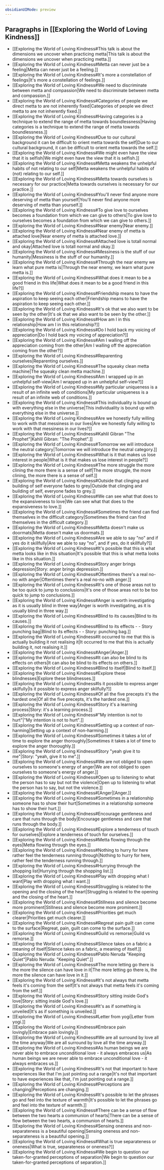 ```yaml
---
obsidianUIMode: preview
---
```

## Paragraphs in [[Exploring the World of Loving Kindness]]
- [[Exploring the World of Loving Kindness#This talk is about the dimensions we uncover when practicing metta|This talk is about the dimensions we uncover when practicing metta.]]
- [[Exploring the World of Loving Kindness#Metta can never just be a feeling|Metta can never just be a feeling.]]
- [[Exploring the World of Loving Kindness#It's more a constellation of feelings|It's more a constellation of feelings.]]
- [[Exploring the World of Loving Kindness#We need to discriminate between metta and compassion|We need to discriminate between metta and compassion.]]
- [[Exploring the World of Loving Kindness#Categories of people we direct metta to are not inherently fixed|Categories of people we direct metta to are not inherently fixed.]]
- [[Exploring the World of Loving Kindness#Having categories is a technique to extend the range of metta towards boundlessness|Having categories is a technique to extend the range of metta towards boundlessness.]]
- [[Exploring the World of Loving Kindness#Due to our cultural background it can be difficult to orient metta towards the self|Due to our cultural background, it can be difficult to orient metta towards the self.]]
- [[Exploring the World of Loving Kindness#We might even have the view that it is selfish|We might even have the view that it is selfish.]]
- [[Exploring the World of Loving Kindness#Metta weakens the unhelpful habits of not relating to our self|Metta weakens the unhelpful habits of (not) relating to our self.]]
- [[Exploring the World of Loving Kindness#Metta towards ourselves is necessary for our practice|Metta towards ourselves is necessary for our practice.]]
- [[Exploring the World of Loving Kindness#You'll never find anyone more deserving of metta than yourself|You'll never find anyone more deserving of metta than yourself.]]
- [[Exploring the World of Loving Kindness#To give love to ourselves becomes a foundation from which we can give to others|To give love to ourselves becomes a foundation from which we can give to others.]]
- [[Exploring the World of Loving Kindness#Near enemy|Near enemy.]]
- [[Exploring the World of Loving Kindness#Near enemy of metta is attached love|Near enemy of metta is attached love.]]
- [[Exploring the World of Loving Kindness#Attached love is totall normal and okay|Attached love is totall normal and okay.]]
- [[Exploring the World of Loving Kindness#Messiness is the stuff of our humanity|Messiness is the stuff of our humanity.]]
- [[Exploring the World of Loving Kindness#Through the near enemy we learn what pure metta is|Through the near enemy, we learn what pure metta is.]]
- [[Exploring the World of Loving Kindness#What does it mean to be a good friend in this life|What does it mean to be a good friend in this life?]]
- [[Exploring the World of Loving Kindness#Friendship means to have the aspiration to keep seeing each other|Friendship means to have the aspiration to keep seeing each other.]]
- [[Exploring the World of Loving Kindness#It's ok that we also want to be seen by the other|It's ok that we also want to be seen by the other.]]
- [[Exploring the World of Loving Kindness#How am I in this relationship|How am I in this relationship?]]
- [[Exploring the World of Loving Kindness#Do I hold back my voicing of appreciation|Do I hold back my voicing of appreciation?]]
- [[Exploring the World of Loving Kindness#Am I walling off the appreciation coming from the other|Am I walling off the appreciation coming from the other?]]
- [[Exploring the World of Loving Kindness#Reparenting ourselves|Reparenting ourselves.]]
- [[Exploring the World of Loving Kindness#The squeaky clean metta machine|The squeaky clean metta machine.]]
- [[Exploring the World of Loving Kindness#Am I wrapped up in an unhelpful self-view|Am I wrapped up in an unhelpful self-view?]]
- [[Exploring the World of Loving Kindness#My particular uniqueness is a result of an infinite web of conditions|My particular uniqueness is a result of an infinite web of conditions.]]
- [[Exploring the World of Loving Kindness#This individuality is bound up with everything else in the universe|This individuality is bound up with everything else in the universe.]]
- [[Exploring the World of Loving Kindness#Are we honestly fully willing to work with that messiness in our lives|Are we honestly fully willing to work with that messiness in our lives?]]
- [[Exploring the World of Loving Kindness#Kahlil Gibran "The Prophet"|Kahlil Gibran: "The Prophet".]]
- [[Exploring the World of Loving Kindness#Tomorrow we will introduce the neutral category|Tomorrow we will introduce the neutral category.]]
- [[Exploring the World of Loving Kindness#What is it that makes us lose interest in people|What is it that makes us lose interest in people?]]
- [[Exploring the World of Loving Kindness#The more struggle the more clining the more there is a sense of self|The more struggle, the more clining, the more there is a sense of self.]]
- [[Exploring the World of Loving Kindness#Outside that clinging and building of self everyone fades to grey|Outside that clinging and building of self, everyone fades to grey.]]
- [[Exploring the World of Loving Kindness#We can see what that does to the expansiveness to love|We can see what that does to the expansiveness to love.]]
- [[Exploring the World of Loving Kindness#Sometimes the friend can find themselves in the difficult category|Sometimes the friend can find themselves in the difficult category.]]
- [[Exploring the World of Loving Kindness#Metta doesn't make us doormats|Metta doesn't make us doormats.]]
- [[Exploring the World of Loving Kindness#Are we able to say "no" and if yes do it skillfully|Are we able to say "no", and if yes, do it skillfully?]]
- [[Exploring the World of Loving Kindness#It's possible that this is what metta looks like in this situation|It's possible that this is what metta looks like in this situation.]]
- [[Exploring the World of Loving Kindness#Story anger brings depression|Story: anger brings depression.]]
- [[Exploring the World of Loving Kindness#Oftentimes there's a real no-no with anger|Oftentimes there's a real no-no with anger.]]
- [[Exploring the World of Loving Kindness#It's one of those areas not to be too quick to jump to conclusions|It's one of those areas not to be too quick to jump to conclusions.]]
- [[Exploring the World of Loving Kindness#Anger is worth investigating as it is usually blind in three way|Anger is worth investigating, as it is usually blind in three way.]]
- [[Exploring the World of Loving Kindness#Blind to its causes|Blind to its causes.]]
- [[Exploring the World of Loving Kindness#Blind to its effects - - Story punching bag|Blind to its effects - - Story: punching bag.]]
- [[Exploring the World of Loving Kindness#It occurred to me that this is actually building it not realising it|It occurred to me that this is actually building it, not realising it.]]
- [[Exploring the World of Loving Kindness#Anger|Anger.]]
- [[Exploring the World of Loving Kindness#It can also be blind to its effects on others|It can also be blind to its effects on others.]]
- [[Exploring the World of Loving Kindness#Blind to itself|Blind to itself.]]
- [[Exploring the World of Loving Kindness#Explore these blindnesses|Explore these blindnesses.]]
- [[Exploring the World of Loving Kindness#Is it possible to express anger skilfully|Is it possible to express anger skilfully?]]
- [[Exploring the World of Loving Kindness#Of all the five precepts it's the hardest one|Of all the five precepts, it's the hardest one.]]
- [[Exploring the World of Loving Kindness#Story it's a learning process|Story: it's a learning process.]]
- [[Exploring the World of Loving Kindness#"My intention is not to hurt"|"My intention is not to hurt".]]
- [[Exploring the World of Loving Kindness#Setting up a context of non-harming|Setting up a context of non-harming.]]
- [[Exploring the World of Loving Kindness#Sometimes it takes a lot of time to explore the anger thoroughly|Sometimes it takes a lot of time to explore the anger thoroughly.]]
- [[Exploring the World of Loving Kindness#Story "yeah give it to me"|Story: "yeah, give it to me".]]
- [[Exploring the World of Loving Kindness#We are not obliged to open ourselves to someone's energy of anger|We are not obliged to open ourselves to someone's energy of anger.]]
- [[Exploring the World of Loving Kindness#Open up to listening to what the person has to say but not the violence|Open up to listening to what the person has to say, but not the violence.]]
- [[Exploring the World of Loving Kindness#[Anger|[Anger.]]
- [[Exploring the World of Loving Kindness#Sometimes in a relationship someone has to show their hurt|Sometimes in a relationship someone has to show their hurt.]]
- [[Exploring the World of Loving Kindness#Encourage gentleness and care that runs through the body|Encourage gentleness and care that runs through the body.]]
- [[Exploring the World of Loving Kindness#Explore a tenderness of touch for ourselves|Explore a tenderness of touch for ourselves.]]
- [[Exploring the World of Loving Kindness#Metta flowing through the eyes|Metta flowing through the eyes.]]
- [[Exploring the World of Loving Kindness#Nothing to hurry for here rather feel the tenderness running through|Nothing to hurry for here, rather feel the tenderness running through.]]
- [[Exploring the World of Loving Kindness#Hurrying through the shopping list|Hurrying through the shopping list.]]
- [[Exploring the World of Loving Kindness#Play with dropping what I want|Play with dropping what I want.]]
- [[Exploring the World of Loving Kindness#Struggling is related to the opening and the closing of the heart|Struggling is related to the opening and the closing of the heart.]]
- [[Exploring the World of Loving Kindness#Stillness and silence become more prominent|Stillness and silence become more prominent.]]
- [[Exploring the World of Loving Kindness#Priorities get much clearer|Priorities get much clearer.]]
- [[Exploring the World of Loving Kindness#Regreat pain guilt can come to the surface|Regreat, pain, guilt can come to the surface.]]
- [[Exploring the World of Loving Kindness#Guild vs remorse|Guild vs remorse.]]
- [[Exploring the World of Loving Kindness#Silence takes on a fabric a meaning of itself|Silence takes on a fabric, a meaning of itself.]]
- [[Exploring the World of Loving Kindness#Pablo Neruda "Keeping Quiet"|Pablo Neruda: "Keeping Quiet".]]
- [[Exploring the World of Loving Kindness#The more letting go there is the more the silence can have love in it|The more letting go there is, the more the silence can have love in it.]]
- [[Exploring the World of Loving Kindness#It's not always that metta feels it's coming from the self|It's not always that metta feels it's coming from the self.]]
- [[Exploring the World of Loving Kindness#Story sitting inside God's love|Story: sitting inside God's love.]]
- [[Exploring the World of Loving Kindness#It's as if something is unveiled|It's as if something is unveiled.]]
- [[Exploring the World of Loving Kindness#Letter from yogi|Letter from yogi.]]
- [[Exploring the World of Loving Kindness#Embrace pain lovingly|Embrace pain lovingly.]]
- [[Exploring the World of Loving Kindness#We are all surround by love all the time anyway|We are all surround by love all the time anyway.]]
- [[Exploring the World of Loving Kindness#As human beings we are never able to embrace unconditional love - it always embraces us|As human beings we are never able to embrace unconditional love - it always embraces us.]]
- [[Exploring the World of Loving Kindness#It's not that important to have experiences like that I'm just pointing out a range|It's not that important to have experiences like that, I'm just pointing out a range.]]
- [[Exploring the World of Loving Kindness#Perceptions are changing|Perceptions are changing.]]
- [[Exploring the World of Loving Kindness#It's possible to let the phrases go and feel into the texture of warmth|It's possible to let the phrases go and feel into the texture of warmth.]]
- [[Exploring the World of Loving Kindness#There can be a sense of flow between the two hearts a communion of hearts|There can be a sense of flow between the two hearts, a communion of hearts.]]
- [[Exploring the World of Loving Kindness#Sensing oneness and non-separateness is a beautiful opening|Sensing oneness and non-separateness is a beautiful opening.]]
- [[Exploring the World of Loving Kindness#What is true separateness or oneness|What is true, separateness or oneness?]]
- [[Exploring the World of Loving Kindness#We begin to question our taken-for-granted perceptions of separation|We begin to question our taken-for-granted perceptions of separation.]]
